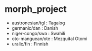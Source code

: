 # morph_project

- austronesian/tgl : Tagalog
- germanic/dan : Danish
- niger-congo/swa : Swahili
- oto-manguean/ote : Mezquital Otomi
- uralic/fin : Finnish
